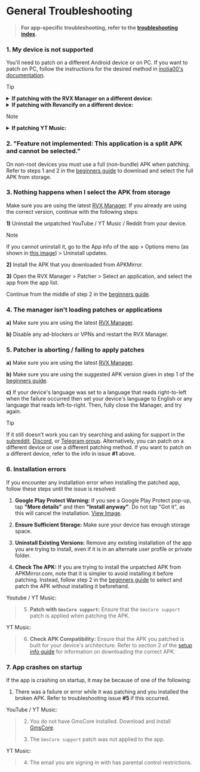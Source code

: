 # **General Troubleshooting**


> **For app-specific troubleshooting, refer to the [troubleshooting index](https://github.com/ReVanced-Extended-Community/Community-Guides/blob/main/community-wiki/troubleshooting-index.md).**


### **1. My device is not supported**

You'll need to patch on a different Android device or on PC. If you want to patch on PC, follow the instructions for the desired method in [inotia00's documentation](https://github.com/inotia00/revanced-documentation#revanced-extended-documentation).


> [!TIP]
>  <details>
>  <summary><strong>If patching with the RVX Manager on a different device:</strong></summary>
>  <br>
>
> Before patching on the supported device, go to the RVX Manager settings (on the supported device) and disable the "Remove unused library" option. 
>
> Additionally, when patching is finished you'll need to export the patched APK so that you can send it to the device you plan to install it on. To export the APK, tap the save icon when patching is completed as shown in [this image](https://imgur.com/a/FKD0okE). Then, press "Save".
>
>  </details>
>
>  <details>
>  <summary><strong>If patching with Revancify on a different device:</strong></summary>
>  <br>
>
>  Before patching on the supported device, run Revancify and go to `Preferences`, and ensure that the "Riplibs" option is unchecked.
>
> After patching, the APK can be found in `Internal storage > Revancify`.
>
>  </details>



> [!NOTE]
>  <details>
>  <summary><strong>If patching YT Music:</strong></summary>
>  <br>
>
>  When patching YT Music on a different device or PC, you'll need to patch the APK variant that was built for the architecture of the device you plan to **install** the patched APK on. Refer to section 2 of the [setup info guide](https://github.com/ReVanced-Extended-Community/Community-Guides/blob/main/community-wiki/patching%20%26%20setup%20info.md#2-general-info-for-patching-and-feature-setup) for more information.
>
>  </details>




### **2. "Feature not implemented: This application is a split APK and cannot be selected."**

On non-root devices you must use a full (non-bundle) APK when patching. Refer to steps 1 and 2 in the [beginners guide](https://www.reddit.com/r/revancedextended/comments/1hs3w12/revanced_extended_guide_for_beginners/) to download and select the full APK from storage.




### **3. Nothing happens when I select the APK from storage**

Make sure you are using the latest [RVX Manager](https://github.com/inotia00/revanced-manager/releases/latest). If you already are using the correct version, continue with the following steps:

**1)** Uninstall the unpatched YouTube / YT Music / Reddit from your device. 

> [!NOTE]
> If you cannot uninstall it, go to the App info of the app > Options menu (as shown in [this image](https://imgur.com/a/0js3AZR)) > Uninstall updates.

**2)** Install the APK that you downloaded from APKMirror.

**3)** Open the RVX Manager > Patcher > Select an application, and select the app from the app list.

Continue from the middle of step 2 in the [beginners guide](https://www.reddit.com/r/revancedextended/comments/1hs3w12/revanced_extended_guide_for_beginners/).




### **4. The manager isn't loading patches or applications**

**a)** Make sure you are using the latest [RVX Manager](https://github.com/inotia00/revanced-manager/releases/latest).

**b)** Disable any ad-blockers or VPNs and restart the RVX Manager.




### **5. Patcher is aborting / failing to apply patches**

**a)** Make sure you are using the latest [RVX Manager](https://github.com/inotia00/revanced-manager/releases/latest).

**b)** Make sure you are using the suggested APK version given in step 1 of the [beginners guide](https://www.reddit.com/r/revancedextended/comments/1hs3w12/revanced_extended_guide_for_beginners/).

**c)** If your device's language was set to a language that reads right-to-left when the failure occurred then set your device's language to English or any language that reads left-to-right. Then, fully close the Manager, and try again.

> [!TIP]
> If it still doesn't work you can try searching and asking for support in the [subreddit](https://www.reddit.com/r/revancedextended/), [Discord](https://discord.gg/yMnc3EywRZ), or [Telegram group](https://t.me/revanced_extended_chat). Alternatively, you can patch on a different device or use a different patching method. If you want to patch on a different device, refer to the info in issue **#1** above.




### **6. Installation errors**

If you encounter any installation error when installing the patched app, follow these steps until the issue is resolved:

1. **Google Play Protect Warning:**
If you see a Google Play Protect pop-up, tap **"More details"** and then **"Install anyway"**. Do not tap "Got it", as this will cancel the installation. [View Image](https://imgur.com/a/Ck8nfhn).

2. **Ensure Sufficient Storage:**
Make sure your device has enough storage space.

3. **Uninstall Existing Versions:**
Remove any existing installation of the app you are trying to install, even if it is in an alternate user profile or private folder.

4. **Check The APK:**
If you are trying to install the unpatched APK from APKMirror.com, note that it is simpler to avoid installing it before patching. Instead, follow step 2 in the [beginners guide](https://www.reddit.com/r/revancedextended/comments/1hs3w12/revanced_extended_guide_for_beginners/) to select and patch the APK without installing it beforehand.

Youtube / YT Music:
> 5. **Patch with `GmsCore support`:**
> Ensure that the `GmsCore support` patch is applied when patching the APK.

YT Music:
> 6. **Check APK Compatibility:**
> Ensure that the APK you patched is built for your device's architecture. Refer to section 2 of the [setup info guide](https://github.com/ReVanced-Extended-Community/Community-Guides/blob/main/community-wiki/patching%20%26%20setup%20info.md#2-general-info-for-patching-and-feature-setup) for information on downloading the correct APK.





### **7. App crashes on startup**

If the app is crashing on startup, it may be because of one of the following:

1. There was a failure or error while it was patching and you installed the broken APK. Refer to troubleshooting issue **#5** if this occurred.

YouTube / YT Music:
> 2. You do not have GmsCore installed. Download and install [GmsCore](https://github.com/ReVanced/GmsCore/releases/latest).
>
> 3. The `GmsCore support` patch was not applied to the app.

YT Music:
> 4. The email you are signing in with has parental control restrictions.

